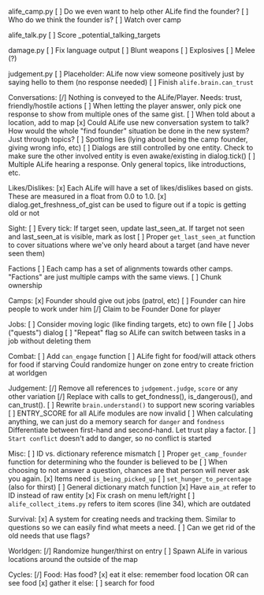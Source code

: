 alife_camp.py
	[ ] Do we even want to help other ALife find the founder?
	[ ] Who do we think the founder is?
	[ ] Watch over camp

alife_talk.py
	[ ] Score _potential_talking_targets
	
damage.py
	[ ] Fix language output
	[ ] Blunt weapons
	[ ] Explosives
	[ ] Melee (?)
	
judgement.py
	[ ] Placeholder: ALife now view someone positively just by saying hello to them (no response needed)
	[ ] Finish `alife.brain.can_trust`

Conversations:
	[/] Nothing is conveyed to the ALife/Player. Needs: trust, friendly/hostile actions
	[ ] When letting the player answer, only pick one response to show from multiple ones of the same gist.
	[ ] When told about a location, add to map
	[x] Could ALife use new conversation system to talk?
			How would the whole "find founder" situation be done in the new system? Just through topics?
	[ ] Spotting lies (lying about being the camp founder, giving wrong info, etc)
	[ ] Dialogs are still controlled by one entity. Check to make sure the other involved entity is even awake/existing in dialog.tick()
	[ ] Multiple ALife hearing a response. Only general topics, like introductions, etc.

Likes/Dislikes:
	[x] Each ALife will have a set of likes/dislikes based on gists. These are measured in a float from 0.0 to 1.0.
	[x] dialog.get_freshness_of_gist can be used to figure out if a topic is getting old or not

Sight:
	[ ] Every tick: If target seen, update last_seen_at. If target not seen and last_seen_at is visible, mark as lost
	[ ] Proper `get_last_seen_at` function to cover situations where we've only heard about a target (and have never seen them)

Factions
	[ ] Each camp has a set of alignments towards other camps. "Factions" are just multiple camps with the same views.
	[ ] Chunk ownership

Camps:
	[x] Founder should give out jobs (patrol, etc)
	[ ] Founder can hire people to work under him
	[/] Claim to be Founder
		Done for player

Jobs:
	[ ] Consider moving logic (like finding targets, etc) to own file
	[ ] Jobs ("quests") dialog
	[ ] "Repeat" flag so ALife can switch between tasks in a job without deleting them

Combat:
	[ ] Add `can_engage` function
	[ ] ALife fight for food/will attack others for food if starving
			Could randomize hunger on zone entry to create friction at worldgen

Judgement:
	[/] Remove all references to `judgement.judge`, `score` or any other variation
		[/] Replace with calls to get_fondness(), is_dangerous(), and can_trust().
	[ ] Rewrite `brain.understand()` to support new scoring variables
	[ ] ENTRY_SCORE for all ALife modules are now invalid
	[ ] When calculating anything, we can just do a memory search for `danger` and `fondness`
		Differentiate between first-hand and second-hand. Let trust play a factor.
	[ ] `Start conflict` doesn't add to danger, so no conflict is started

Misc:
	[ ] ID vs. dictionary reference mismatch
	[ ] Proper `get_camp_founder` function for determining who the founder is believed to be
	[ ] When choosing to not answer a question, chances are that person will never ask you again.
	[x] Items need `is_being_picked_up`
	[ ] `set_hunger_to_percentage` (also for thirst)
	[ ] General dictionary match function
	[x] Have `aim_at` refer to ID instead of raw entity
	[x] Fix crash on menu left/right
	[ ] `alife_collect_items.py` refers to item scores (line 34), which are outdated

Survival:
	[x] A system for creating needs and tracking them. Similar to questions so we can easily find what meets a need.
		[ ] Can we get rid of the old needs that use flags?

Worldgen:
	[/] Randomize hunger/thirst on entry
	[ ] Spawn ALife in various locations around the outside of the map

Cycles:
	[/] Food:
			Has food?
				[x] eat it
			else:
				remember food location OR can see food
					[x] gather it
				else:
					[ ] search for food
